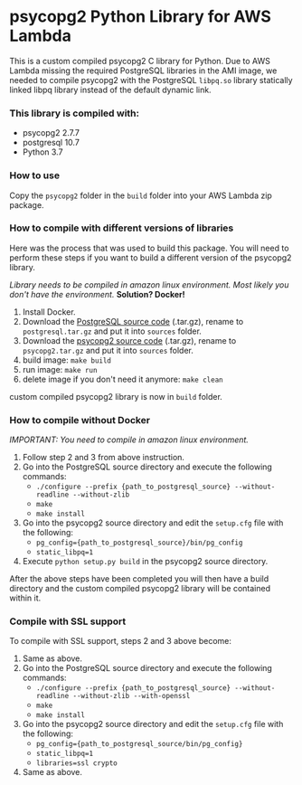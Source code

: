 psycopg2 Python Library for AWS Lambda
======================================

This is a custom compiled psycopg2 C library for Python. Due to AWS Lambda
missing the required PostgreSQL libraries in the AMI image, we needed to
compile psycopg2 with the PostgreSQL `libpq.so` library statically linked
libpq library instead of the default dynamic link.

### This library is compiled with:

- psycopg2 2.7.7
- postgresql 10.7
- Python 3.7

### How to use

Copy the `psycopg2` folder in the `build` folder into your AWS Lambda zip package.

### How to compile with different versions of libraries

Here was the process that was used to build this package. You will need to
perform these steps if you want to build a different version of the psycopg2
library.

*Library needs to be compiled in amazon linux environment. Most likely you don't have the environment.* **Solution? Docker!**

1. Install Docker.
1. Download the
  [PostgreSQL source code](https://ftp.postgresql.org/pub/source) (.tar.gz), rename to `postgresql.tar.gz` and put it into `sources` folder.
1. Download the
  [psycopg2 source code](http://initd.org/psycopg/tarballs) (.tar.gz), rename to `psycopg2.tar.gz` and put it into `sources` folder.
1. build image: `make build`
1. run image: `make run`
1. delete image if you don't need it anymore: `make clean`

custom compiled psycopg2 library is now in `build` folder.

### How to compile without Docker

*IMPORTANT: You need to compile in amazon linux environment.*

1. Follow step 2 and 3 from above instruction.
1. Go into the PostgreSQL source directory and execute the following commands:
    - `./configure --prefix {path_to_postgresql_source} --without-readline --without-zlib`
    - `make`
    - `make install`
1. Go into the psycopg2 source directory and edit the `setup.cfg` file with the following:
    - `pg_config={path_to_postgresql_source}/bin/pg_config`
    - `static_libpq=1`
1. Execute `python setup.py build` in the psycopg2 source directory.

After the above steps have been completed you will then have a build directory
and the custom compiled psycopg2 library will be contained within it.

### Compile with SSL support

To compile with SSL support, steps 2 and 3 above become:

1. Same as above.
1. Go into the PostgreSQL source directory and execute the following commands:
    - `./configure --prefix {path_to_postgresql_source} --without-readline --without-zlib --with-openssl`
    - `make`
    - `make install`
1. Go into the psycopg2 source directory and edit the `setup.cfg` file with the following:
    - `pg_config={path_to_postgresql_source/bin/pg_config}`
    - `static_libpq=1`
    - `libraries=ssl crypto`
1. Same as above.
